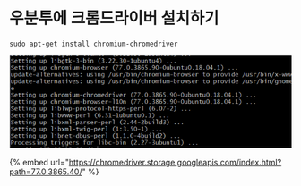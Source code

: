 # 우분투에 크롬드라이버 설치하기



```text
sudo apt-get install chromium-chromedriver
```

![](../.gitbook/assets/image%20%2817%29.png)

{% embed url="https://chromedriver.storage.googleapis.com/index.html?path=77.0.3865.40/" %}











